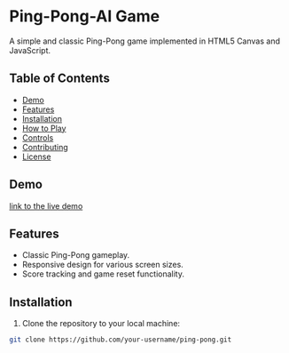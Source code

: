 # Ping-Pong-AI Game

A simple and classic Ping-Pong game implemented in HTML5 Canvas and JavaScript.

## Table of Contents

- [Demo](#demo)
- [Features](#features)
- [Installation](#installation)
- [How to Play](#how-to-play)
- [Controls](#controls)
- [Contributing](#contributing)
- [License](#license)

## Demo

[link to the live demo](https://codewithmidhun.github.io/Ping-Pong-AI-Game.github.io/)

## Features

- Classic Ping-Pong gameplay.
- Responsive design for various screen sizes.
- Score tracking and game reset functionality.

## Installation

1. Clone the repository to your local machine:

```bash
git clone https://github.com/your-username/ping-pong.git
